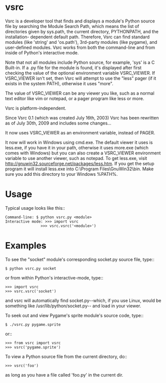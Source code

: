 vsrc
====

Vsrc is a developer tool that finds and displays a module's Python source
file by searching the Module Search Path, which means the list of directories
given by sys.path, the current directory, PYTHONPATH, and the installation-
dependent default path. Therefore, Vsrc can find standard modules (like 
'string' and 'os.path'), 3rd-party modules (like pygame), and user-defined 
modules. Vsrc works from both the command-line and from inside of Python's
interactive mode.

Note that not all modules include Python source, for example, 'sys' is a 
C Built-in. If a .py file for the module is found, it's displayed after first
checking the value of the optional environment variable VSRC_VIEWER. If 
VSRC_VIEWER isn't set, then Vsrc will attempt to use the "less" pager (if it
exists in the system PATH), otherwise it uses "more".

The value of VSRC_VIEWER can be any viewer you like, such as a normal text 
editor like vim or notepad, or a pager program like less or more.  

Vsrc is platform-independent.

Since Vsrc 0.1 (which was created July 16th, 2003) Vsrc has been rewritten
as of July 30th, 2009 and includes some changes...

It now uses VSRC_VIEWER as an environment variable, instead of PAGER.

It now will work in Windows using cmd.exe. The default viewer it uses is
less.exe, if you have it in your path, otherwise it uses more.exe (which 
comes with Windows) but you can also create a VSRC_VIEWER environment 
variable to use another viewer, such as notepad. To get less.exe, visit
http://gnuwin32.sourceforge.net/packages/less.htm. If you get the setup
program it will install less.exe into C:\Program Files\GnuWin32\bin. Make
sure you add this directory to your Windows %PATH%. 


Usage
=====
Typical usage looks like this::

    Command-line: $ python vsrc.py <module> 
    Interactive mode: >>> import vsrc
                    >>> vsrc.vsrc('<module>')


Examples
========
To see the "socket" module's corresponding socket.py source file, type::

    $ python vsrc.py socket

or from within Python's interactive-mode, type::

    >>> import vsrc
    >>> vsrc.vsrc('socket')

and vsrc will automatically find socket.py--which, if you use Linux, would 
be something like /usr/lib/python/socket.py-- and load in your viewer.

To seek out and view Pygame's sprite module's source code, type::

    $ ./vsrc.py pygame.sprite

or::

    >>> from vsrc import vsrc
    >>> vsrc('pygame.sprite')

To view a Python source file from the current directory, do::

    >>> vsrc('foo')

as long as you have a file called 'foo.py' in the current dir.
